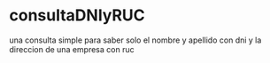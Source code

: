 # consultaDNIyRUC
una consulta simple para saber solo el nombre y apellido con dni y la direccion de una empresa con ruc
